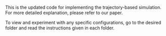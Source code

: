 This is the updated code for implementing the trajectory-based simulation. For more detailed explanation, please refer to our paper.

To view and experiment with any specific configurations, go to the desired folder and read the instructions given in each folder.
